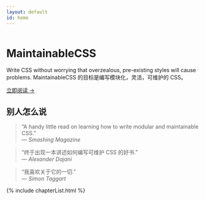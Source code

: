 ```yaml
---
layout: default
id: home
---
```


<div class="hero">
	<div class="hero-inner">
		<img class="hero-logo" src="/assets/img/logo.png" alt="">
		<h1>MaintainableCSS</h1>
		<p>Write CSS without worrying that overzealous, pre-existing styles will cause problems. MaintainableCSS 的目标是编写模块化，灵活，可维护的 CSS。</p>
		<a class="primaryLinkButton" href="/chapters/introduction/">立即阅读 &rarr;</a>
	</div>
</div>
<div class="recommendations">
	<h2 class="recommendations-title">别人怎么说</h2>
	<div class="recommendations-item">
		<blockquote>
			<p>&ldquo;A handy little read on learning how to write modular and maintainable CSS.&rdquo;
			<br>&mdash; <cite>Smashing Magazine</cite>
			</p>
		</blockquote>
	</div>
	<div class="recommendations-item">
		<blockquote>
			<p>&ldquo;终于出现一本讲述如何编写可维护 CSS 的好书.&rdquo;
			<br>&mdash; <cite>Alexander Dajani</cite>
			</p>
		</blockquote>
	</div>
	<div class="recommendations-item">
		<blockquote>
			<p>&ldquo;我喜欢关于它的一切.&rdquo;
			<br>&mdash; <cite>Simon Taggart</cite>
			</p>
		</blockquote>
	</div>
	<!-- <div class="recommendations-item">
		<blockquote>
			<p>&ldquo;Totally agree with this approach to CSS.&rdquo;
			<br>&mdash; <cite>Marcel Reyna</cite>
			</p>
		</blockquote>
	</div> -->
</div>

{% include chapterList.html %}
